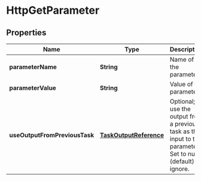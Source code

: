 
# HttpGetParameter

## Properties
Name | Type | Description | Notes
------------ | ------------- | ------------- | -------------
**parameterName** | **String** | Name of the parameter |  [optional]
**parameterValue** | **String** | Value of the parameter |  [optional]
**useOutputFromPreviousTask** | [**TaskOutputReference**](TaskOutputReference.md) | Optional; use the output from a previous task as the input to this parameter.  Set to null (default) to ignore. |  [optional]




